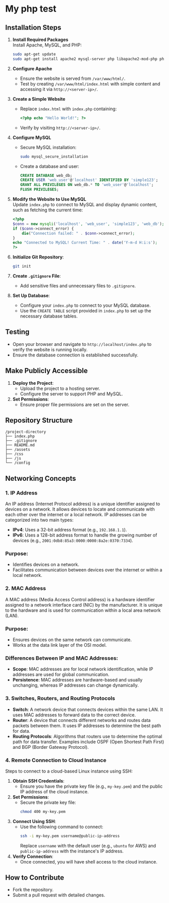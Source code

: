 # My php test

## Installation Steps
1. **Install Required Packages**  
   Install Apache, MySQL, and PHP:  
   ```bash
   sudo apt-get update  
   sudo apt-get install apache2 mysql-server php libapache2-mod-php php-mysql  
   ```

2. **Configure Apache**  
   - Ensure the website is served from `/var/www/html/`.  
   - Test by creating `/var/www/html/index.html` with simple content and accessing it via `http://<server-ip>/`.

3. **Create a Simple Website**  
   - Replace `index.html` with `index.php` containing:  
     ```php
     <?php echo "Hello World!"; ?>
     ```  
   - Verify by visiting `http://<server-ip>/`.

4. **Configure MySQL**  
   - Secure MySQL installation:  
     ```bash
     sudo mysql_secure_installation
     ```  
   - Create a database and user:  
     ```sql
     CREATE DATABASE web_db;  
     CREATE USER 'web_user'@'localhost' IDENTIFIED BY 'simple123';  
     GRANT ALL PRIVILEGES ON web_db.* TO 'web_user'@'localhost';  
     FLUSH PRIVILEGES;
     ```

5. **Modify the Website to Use MySQL**  
   Update `index.php` to connect to MySQL and display dynamic content, such as fetching the current time:  
   ```php
   <?php
   $conn = new mysqli('localhost', 'web_user', 'simple123', 'web_db');
   if ($conn->connect_error) {
       die("Connection failed: " . $conn->connect_error);
   }
   echo "Connected to MySQL! Current Time: " . date('Y-m-d H:i:s');
   ?>
   

1. **Initialize Git Repository**:
   ```bash
   git init
   ```

2. **Create `.gitignore` File**:
   - Add sensitive files and unnecessary files to `.gitignore`.

3. **Set Up Database**:
   - Configure your `index.php` to connect to your MySQL database.
   - Use the `CREATE TABLE` script provided in `index.php` to set up the necessary database tables.

## Testing
- Open your browser and navigate to `http://localhost/index.php` to verify the website is running locally.
- Ensure the database connection is established successfully.

## Make Publicly Accessible
1. **Deploy the Project**:
   - Upload the project to a hosting server.
   - Configure the server to support PHP and MySQL.
2. **Set Permissions**:
   - Ensure proper file permissions are set on the server.

## Repository Structure
```
/project-directory
├── index.php
├── .gitignore
├── README.md
├── /assets
├── /css
├── /js
└── /config
```

## Networking Concepts

### 1. IP Address
An IP address (Internet Protocol address) is a unique identifier assigned to devices on a network. It allows devices to locate and communicate with each other over the internet or a local network. IP addresses can be categorized into two main types:
- **IPv4**: Uses a 32-bit address format (e.g., `192.168.1.1`).
- **IPv6**: Uses a 128-bit address format to handle the growing number of devices (e.g., `2001:0db8:85a3:0000:0000:8a2e:0370:7334`).

### Purpose:
- Identifies devices on a network.
- Facilitates communication between devices over the internet or within a local network.

### 2. MAC Address
A MAC address (Media Access Control address) is a hardware identifier assigned to a network interface card (NIC) by the manufacturer. It is unique to the hardware and is used for communication within a local area network (LAN).

### Purpose:
- Ensures devices on the same network can communicate.
- Works at the data link layer of the OSI model.

### Differences Between IP and MAC Addresses:
- **Scope**: MAC addresses are for local network identification, while IP addresses are used for global communication.
- **Persistence**: MAC addresses are hardware-based and usually unchanging, whereas IP addresses can change dynamically.

### 3. Switches, Routers, and Routing Protocols
- **Switch**: A network device that connects devices within the same LAN. It uses MAC addresses to forward data to the correct device.
- **Router**: A device that connects different networks and routes data packets between them. It uses IP addresses to determine the best path for data.
- **Routing Protocols**: Algorithms that routers use to determine the optimal path for data transfer. Examples include OSPF (Open Shortest Path First) and BGP (Border Gateway Protocol).

### 4. Remote Connection to Cloud Instance
Steps to connect to a cloud-based Linux instance using SSH:
1. **Obtain SSH Credentials**:
   - Ensure you have the private key file (e.g., `my-key.pem`) and the public IP address of the cloud instance.
2. **Set Permissions**:
   - Secure the private key file:
     ```bash
     chmod 400 my-key.pem
     ```
3. **Connect Using SSH**:
   - Use the following command to connect:
     ```bash
     ssh -i my-key.pem username@public-ip-address
     ```
     Replace `username` with the default user (e.g., `ubuntu` for AWS) and `public-ip-address` with the instance's IP address.
4. **Verify Connection**:
   - Once connected, you will have shell access to the cloud instance.

## How to Contribute
- Fork the repository.
- Submit a pull request with detailed changes.

